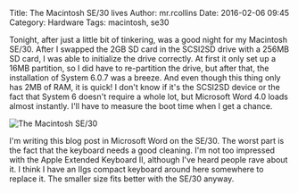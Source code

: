 Title: The Macintosh SE/30 lives
Author: mr.rcollins
Date: 2016-02-06 09:45
Category: Hardware
Tags: macintosh, se30

Tonight, after just a little bit of tinkering, was a good night for my Macintosh SE/30. After I swapped the 2GB SD card in the SCSI2SD drive with a 256MB SD card, I was able to initialize the drive correctly. At first it only set up a 16MB partition, so I did have to re-partition the drive, but after that, the installation of System 6.0.7 was a breeze. And even though this thing only has 2MB of RAM, it is quick! I don't know if it's the SCSI2SD device or the fact that System 6 doesn't require a whole lot, but Microsoft Word 4.0 loads almost instantly. I'll have to measure the boot time when I get a chance.

![The Macintosh SE/30](http://dl.ryancollins.org/blog/pics/2016/gozse30-s.jpg)

I'm writing this blog post in Microsoft Word on the SE/30. The worst part is the fact that the keyboard needs a good cleaning. I'm not too impressed with the Apple Extended Keyboard II, although I've heard people rave about it. I think I have an IIgs compact keyboard around here somewhere to replace it. The smaller size fits better with the SE/30 anyway. 

